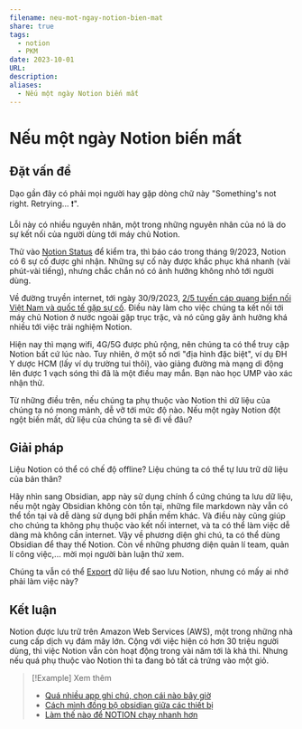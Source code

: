 ```yaml
---
filename: neu-mot-ngay-notion-bien-mat
share: true
tags:
  - notion
  - PKM
date: 2023-10-01
URL: 
description: 
aliases:
  - Nếu một ngày Notion biến mất
---
```


# Nếu một ngày Notion biến mất
## Đặt vấn đề
Dạo gần đây có phải mọi người hay gặp dòng chữ này "Something's not right. Retrying... ❗".

Lỗi này có nhiều nguyên nhân, một trong những nguyên nhân của nó là do sự kết nối của người dùng tới máy chủ Notion. 

Thử vào [Notion Status](https://status.notion.so/) để kiểm tra, thì báo cáo trong tháng 9/2023, Notion có 6 sự cố được ghi nhận. Những sự cố này được khắc phục khá nhanh (vài phút-vài tiếng), nhưng chắc chắn nó có ảnh hưởng không nhỏ tới người dùng.

Về đường truyền internet, tới ngày 30/9/2023, [2/5 tuyến cáp quang biển nối Việt Nam và quốc tế gặp sự cố](https://vtv.vn/cong-nghe/tuyen-cap-quang-bien-aae-1-gap-su-co-moi-20230929190154309.htm). Điều này làm cho việc chúng ta kết nối tới máy chủ Notion ở nước ngoài gặp trục trặc, và nó cũng gây ảnh hưởng khá nhiều tới việc trải nghiệm Notion.

Hiện nay thì mạng wifi, 4G/5G được phủ rộng, nên chúng ta có thể truy cập Notion bất cứ lúc nào. Tuy nhiên, ở một số nơi "địa hình đặc biệt", ví dụ ĐH Y dược HCM (lấy ví dụ trường tui thôi), vào giảng đường mà mạng di động lên được 1 vạch sóng thì đã là một điều may mắn. Bạn nào học UMP vào xác nhận thử.

Từ những điều trên, nếu chúng ta phụ thuộc vào Notion thì dữ liệu của chúng ta nó mong mảnh, dễ vỡ tới mức độ nào. Nếu một ngày Notion đột ngột biến mất, dữ liệu của chúng ta sẽ đi về đâu?
## Giải pháp
Liệu Notion có thể có chế độ offline? Liệu chúng ta có thể tự lưu trữ dữ liệu của bản thân?

Hãy nhìn sang Obsidian, app này sử dụng chính ổ cứng chúng ta lưu dữ liệu, nếu một ngày Obsidian không còn tồn tại, những file markdown này vẫn có thể tồn tại và dễ dàng sử dụng bởi phần mềm khác. Và điều này cũng giúp cho chúng ta không phụ thuộc vào kết nối internet, và ta có thể làm việc dễ dàng mà không cần internet. Vậy về phương diện ghi chú, ta có thể dùng Obsidian để thay thế Notion.
Còn về những phương diện quản lí team, quản lí công việc,... mời mọi người bàn luận thử xem.

Chúng ta vẫn có thể [Export](https://www.notion.so/help/export-your-content) dữ liệu để sao lưu Notion, nhưng có mấy ai nhớ phải làm việc này?
## Kết luận
Notion được lưu trữ trên Amazon Web Services (AWS), một trong những nhà cung cấp dịch vụ đám mây lớn. Cộng với việc hiện có hơn 30 triệu người dùng, thì việc Notion vẫn còn hoạt động trong vài năm tới là khả thi. Nhưng nếu quá phụ thuộc vào Notion thì ta đang bỏ tất cả trứng vào một giỏ.

> [!Example] Xem thêm
> - [Quá nhiều app ghi chú, chọn cái nào bây giờ](./qua-nhieu-app-ghi-chu-chon-cai-nao-bay-gio.md)
> - [Cách mình đồng bộ obsidian giữa các thiết bị](./cach-minh-dong-bo-obsidian-giua-cac-thiet-bi.md)
> - [Làm thế nào để NOTION chạy nhanh hơn](./how-to-make-notion-run-faster.md)